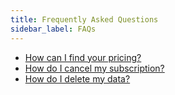 ```yaml
---
title: Frequently Asked Questions
sidebar_label: FAQs
---
```


- [How can I find your pricing?](/help/faqs/how-can-i-find-your-pricing)
- [How do I cancel my subscription?](/help/faqs/how-do-i-cancel-my-subscription)
- [How do I delete my data?](/help/faqs/how-do-i-delete-my-data)
